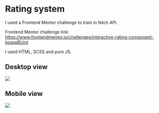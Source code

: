 # Rating system

I used a Frontend Mentor challenge to train in fetch API.

Frontend Mentor challenge link: https://www.frontendmentor.io/challenges/interactive-rating-component-koxpeBUmI

I used HTML, SCSS and pure JS.

## Desktop view
<img src="https://github.com/AlbertoDeMaria/AdviceGenerator/blob/master/dist/img/screenshots/desktop-view.png">

## Mobile view
<img src="https://github.com/AlbertoDeMaria/AdviceGenerator/blob/master/dist/img/screenshots/mobile-view.png">
